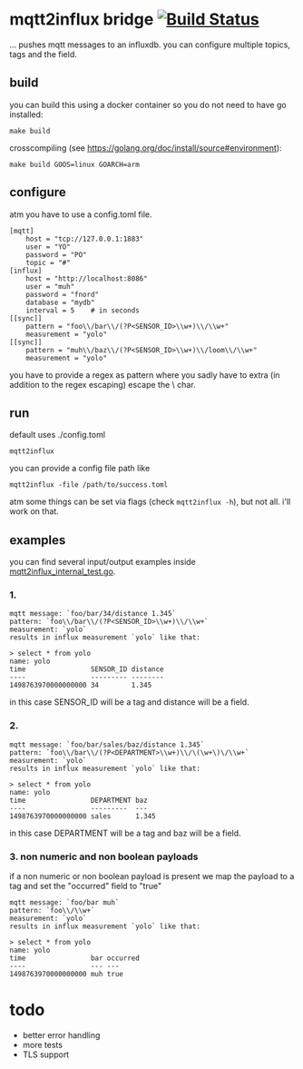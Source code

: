 # mqtt2influx bridge [![Build Status](https://travis-ci.org/nonsenz/mqtt2influx.svg?branch=master)](https://travis-ci.org/nonsenz/mqtt2influx)

... pushes mqtt messages to an influxdb. you can configure multiple topics, tags and the field. 

## build

you can build this using a docker container so you do not need to have go installed:

    make build

crosscompiling (see https://golang.org/doc/install/source#environment):
    
    make build GOOS=linux GOARCH=arm
    
## configure

atm you have to use a config.toml file.

    [mqtt]
        host = "tcp://127.0.0.1:1883"
        user = "YO"
        password = "PO"
        topic = "#" 
    [influx]
        host = "http://localhost:8086"
        user = "muh"
        password = "fnord"
        database = "mydb"
        interval = 5    # in seconds
    [[sync]]
        pattern = "foo\\/bar\\/(?P<SENSOR_ID>\\w+)\\/\\w+"
        measurement = "yolo"
    [[sync]]
        pattern = "muh\\/baz\\/(?P<SENSOR_ID>\\w+)\\/loom\\/\\w+"
        measurement = "yolo"
        
you have to provide a regex as pattern where you sadly have to extra (in addition to the regex escaping) escape the \ char.

## run

default uses ./config.toml

    mqtt2influx
    
you can provide a config file path like

    mqtt2influx -file /path/to/success.toml
    
atm some things can be set via flags (check `mqtt2influx -h`), but not all. i'll work on that.

## examples

you can find several input/output examples inside [mqtt2influx_internal_test.go](https://github.com/nonsenz/mqtt2influx/blob/master/mqtt2influx_internal_test.go).

### 1.
    mqtt message: `foo/bar/34/distance 1.345`
    pattern: `foo\\/bar\\/(?P<SENSOR_ID>\\w+)\\/\\w+`
    measurement: `yolo`
    results in influx measurement `yolo` like that:
    
    > select * from yolo
    name: yolo
    time                SENSOR_ID distance
    ----                --------- --------
    1498763970000000000 34        1.345

in this case SENSOR_ID will be a tag and distance will be a field.

### 2.
    mqtt message: `foo/bar/sales/baz/distance 1.345`
    pattern: `foo\\/bar\\/(?P<DEPARTMENT>\\w+)\\/\(\w+\)\/\\w+`
    measurement: `yolo`
    results in influx measurement `yolo` like that:
    
    > select * from yolo
    name: yolo
    time                DEPARTMENT baz
    ----                ---------  ---
    1498763970000000000 sales      1.345
    
in this case DEPARTMENT will be a tag and baz will be a field.

### 3. non numeric and non boolean payloads

if a non numeric or non boolean payload is present we map the payload to a tag and set the "occurred" field to "true"
 
    mqtt message: `foo/bar muh`
    pattern: `foo\\/\\w+`
    measurement: `yolo`
    results in influx measurement `yolo` like that:
    
    > select * from yolo
    name: yolo
    time                bar occurred
    ----                --- ---
    1498763970000000000 muh true
     

# todo

- better error handling
- more tests
- TLS support
